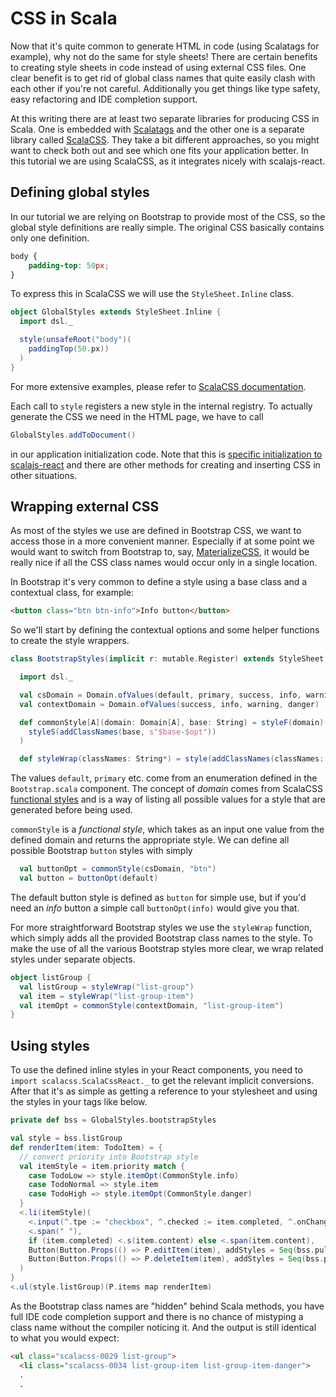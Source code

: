 # CSS in Scala

Now that it's quite common to generate HTML in code (using Scalatags for example), why not do the same for style sheets! There are certain benefits to
creating style sheets in code instead of using external CSS files. One clear benefit is to get rid of global class names that quite easily clash with
each other if you're not careful. Additionally you get things like type safety, easy refactoring and IDE completion support.

At this writing there are at least two separate libraries for producing CSS in Scala. One is embedded with [Scalatags](https://github.com/lihaoyi/scalatags) and
the other one is a separate library called [ScalaCSS](https://github.com/japgolly/scalacss). They take a bit different approaches, so you might want to check both
out and see which one fits your application better. In this tutorial we are using ScalaCSS, as it integrates nicely with scalajs-react.

## Defining global styles

In our tutorial we are relying on Bootstrap to provide most of the CSS, so the global style definitions are really simple. The original CSS basically
contains only one definition.

```css
body {
    padding-top: 50px;
}
```

To express this in ScalaCSS we will use the `StyleSheet.Inline` class.

```scala
object GlobalStyles extends StyleSheet.Inline {
  import dsl._

  style(unsafeRoot("body")(
    paddingTop(50.px))
  )
}
```

For more extensive examples, please refer to [ScalaCSS documentation](https://japgolly.github.io/scalacss/book).

Each call to `style` registers a new style in the internal registry. To actually generate the CSS we need in the HTML page, we have to call

```scala
GlobalStyles.addToDocument()
```

in our application initialization code. Note that this is [specific initialization to scalajs-react](https://japgolly.github.io/scalacss/book/ext/react.html)
and there are other methods for creating and inserting CSS in other situations.

## Wrapping external CSS

As most of the styles we use are defined in Bootstrap CSS, we want to access those in a more convenient manner. Especially if at some point we would want
to switch from Bootstrap to, say, [MaterializeCSS](http://materializecss.com/), it would be really nice if all the CSS class names would occur only in a single location.

In Bootstrap it's very common to define a style using a base class and a contextual class, for example:

```html
<button class="btn btn-info">Info button</button>
```

So we'll start by defining the contextual options and some helper functions to create the style wrappers.

```scala
class BootstrapStyles(implicit r: mutable.Register) extends StyleSheet.Inline()(r) {

  import dsl._

  val csDomain = Domain.ofValues(default, primary, success, info, warning, danger)
  val contextDomain = Domain.ofValues(success, info, warning, danger)

  def commonStyle[A](domain: Domain[A], base: String) = styleF(domain)(opt =>
    styleS(addClassNames(base, s"$base-$opt"))
  )

  def styleWrap(classNames: String*) = style(addClassNames(classNames: _*))
```

The values `default`, `primary` etc. come from an enumeration defined in the `Bootstrap.scala` component. The concept of *domain* comes from ScalaCSS 
[functional styles](http://japgolly.github.io/scalacss/book/features/stylef.html) and is a way of listing all possible values for a style that are generated
before being used.

`commonStyle` is a *functional style*, which takes as an input one value from the defined domain and returns the appropriate style. We can define all
possible Bootstrap `button` styles with simply

```scala
  val buttonOpt = commonStyle(csDomain, "btn")
  val button = buttonOpt(default)
```
The default button style is defined as `button` for simple use, but if you'd need an *info* button a simple call `buttonOpt(info)` would give you that.

For more straightforward Bootstrap styles we use the `styleWrap` function, which simply adds all the provided Bootstrap class names to the style. To make the
use of all the various Bootstrap styles more clear, we wrap related styles under separate objects.

```scala
object listGroup {
  val listGroup = styleWrap("list-group")
  val item = styleWrap("list-group-item")
  val itemOpt = commonStyle(contextDomain, "list-group-item")
}
```

## Using styles

To use the defined inline styles in your React components, you need to `import scalacss.ScalaCssReact._` to get the relevant implicit conversions.
After that it's as simple as getting a reference to your stylesheet and using the styles in your tags like below.

```scala
private def bss = GlobalStyles.bootstrapStyles

val style = bss.listGroup
def renderItem(item: TodoItem) = {
  // convert priority into Bootstrap style
  val itemStyle = item.priority match {
    case TodoLow => style.itemOpt(CommonStyle.info)
    case TodoNormal => style.item
    case TodoHigh => style.itemOpt(CommonStyle.danger)
  }
  <.li(itemStyle)(
    <.input(^.tpe := "checkbox", ^.checked := item.completed, ^.onChange --> P.stateChange(item.copy(completed = !item.completed))),
    <.span(" "),
    if (item.completed) <.s(item.content) else <.span(item.content),
    Button(Button.Props(() => P.editItem(item), addStyles = Seq(bss.pullRight, bss.buttonXS)), "Edit"),
    Button(Button.Props(() => P.deleteItem(item), addStyles = Seq(bss.pullRight, bss.buttonXS)), "Delete")
  )
}
<.ul(style.listGroup)(P.items map renderItem)
```

As the Bootstrap class names are "hidden" behind Scala methods, you have full IDE code completion support and there is no chance of mistyping a class name
without the compiler noticing it. And the output is still identical to what you would expect:

```html
<ul class="scalacss-0029 list-group">
  <li class="scalacss-0034 list-group-item list-group-item-danger">
  .
  .
```

